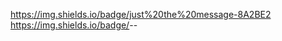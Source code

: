 
https://img.shields.io/badge/just%20the%20message-8A2BE2
https://img.shields.io/badge/<LABEL>-<MESSAGE>-<COLOR>
